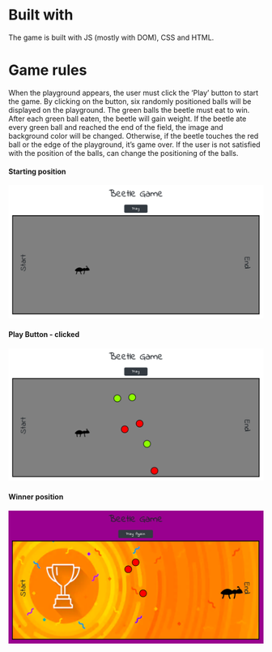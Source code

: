 # Built with 

The game is built with JS (mostly with DOM), CSS and HTML. 

# Game rules

When the playground appears, the user must click the ‘Play’ button to start the game. By clicking on the button, six randomly positioned balls will be displayed on the playground. The green balls the beetle must eat to win. After each green ball eaten, the beetle will gain weight. If the beetle ate every green ball and reached the end of the field, the image and background color will be changed. Otherwise, if the beetle touches the red ball or the edge of the playground, it’s game over. If the user is not satisfied with the position of the balls, can change the positioning of the balls. 

#### Starting position
![](2020-11-15-21-12-41.png)

#### Play Button - clicked
![](2020-11-15-21-13-43.png)

#### Winner position
![](2020-11-15-21-14-33.png)
